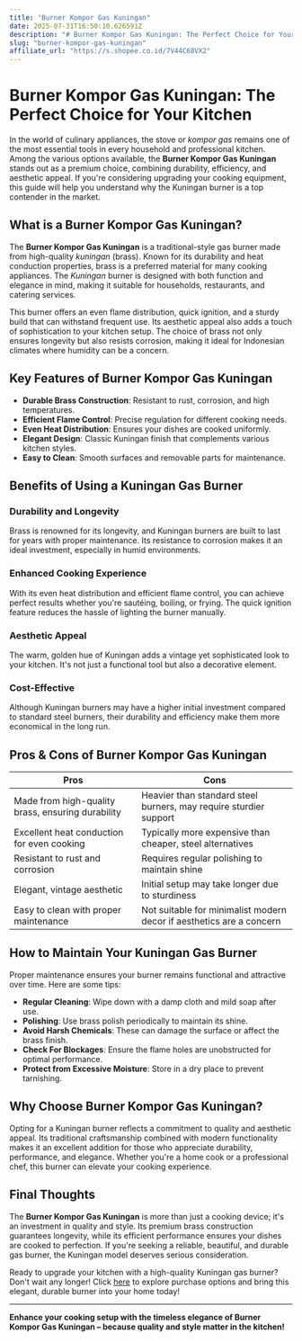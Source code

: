 ```yaml
---
title: "Burner Kompor Gas Kuningan"
date: 2025-07-31T16:50:10.626591Z
description: "# Burner Kompor Gas Kuningan: The Perfect Choice for Your Kitchen..."
slug: "burner-kompor-gas-kuningan"
affiliate_url: "https://s.shopee.co.id/7V44C68VX2"
---
```

# Burner Kompor Gas Kuningan: The Perfect Choice for Your Kitchen

In the world of culinary appliances, the stove or *kompor gas* remains one of the most essential tools in every household and professional kitchen. Among the various options available, the **Burner Kompor Gas Kuningan** stands out as a premium choice, combining durability, efficiency, and aesthetic appeal. If you're considering upgrading your cooking equipment, this guide will help you understand why the Kuningan burner is a top contender in the market.

## What is a Burner Kompor Gas Kuningan?

The **Burner Kompor Gas Kuningan** is a traditional-style gas burner made from high-quality *kuningan* (brass). Known for its durability and heat conduction properties, brass is a preferred material for many cooking appliances. The *Kuningan* burner is designed with both function and elegance in mind, making it suitable for households, restaurants, and catering services.

This burner offers an even flame distribution, quick ignition, and a sturdy build that can withstand frequent use. Its aesthetic appeal also adds a touch of sophistication to your kitchen setup. The choice of brass not only ensures longevity but also resists corrosion, making it ideal for Indonesian climates where humidity can be a concern.

## Key Features of Burner Kompor Gas Kuningan

- **Durable Brass Construction**: Resistant to rust, corrosion, and high temperatures.
- **Efficient Flame Control**: Precise regulation for different cooking needs.
- **Even Heat Distribution**: Ensures your dishes are cooked uniformly.
- **Elegant Design**: Classic Kuningan finish that complements various kitchen styles.
- **Easy to Clean**: Smooth surfaces and removable parts for maintenance.

## Benefits of Using a Kuningan Gas Burner

### Durability and Longevity

Brass is renowned for its longevity, and Kuningan burners are built to last for years with proper maintenance. Its resistance to corrosion makes it an ideal investment, especially in humid environments.

### Enhanced Cooking Experience

With its even heat distribution and efficient flame control, you can achieve perfect results whether you're sautéing, boiling, or frying. The quick ignition feature reduces the hassle of lighting the burner manually.

### Aesthetic Appeal

The warm, golden hue of Kuningan adds a vintage yet sophisticated look to your kitchen. It's not just a functional tool but also a decorative element.

### Cost-Effective

Although Kuningan burners may have a higher initial investment compared to standard steel burners, their durability and efficiency make them more economical in the long run.

## Pros & Cons of Burner Kompor Gas Kuningan

| Pros | Cons |
| --- | --- |
| Made from high-quality brass, ensuring durability | Heavier than standard steel burners, may require sturdier support |
| Excellent heat conduction for even cooking | Typically more expensive than cheaper, steel alternatives |
| Resistant to rust and corrosion | Requires regular polishing to maintain shine |
| Elegant, vintage aesthetic | Initial setup may take longer due to sturdiness |
| Easy to clean with proper maintenance | Not suitable for minimalist modern decor if aesthetics are a concern |

## How to Maintain Your Kuningan Gas Burner

Proper maintenance ensures your burner remains functional and attractive over time. Here are some tips:

- **Regular Cleaning**: Wipe down with a damp cloth and mild soap after use.
- **Polishing**: Use brass polish periodically to maintain its shine.
- **Avoid Harsh Chemicals**: These can damage the surface or affect the brass finish.
- **Check For Blockages**: Ensure the flame holes are unobstructed for optimal performance.
- **Protect from Excessive Moisture**: Store in a dry place to prevent tarnishing.

## Why Choose Burner Kompor Gas Kuningan?

Opting for a Kuningan burner reflects a commitment to quality and aesthetic appeal. Its traditional craftsmanship combined with modern functionality makes it an excellent addition for those who appreciate durability, performance, and elegance. Whether you're a home cook or a professional chef, this burner can elevate your cooking experience.

## Final Thoughts

The **Burner Kompor Gas Kuningan** is more than just a cooking device; it's an investment in quality and style. Its premium brass construction guarantees longevity, while its efficient performance ensures your dishes are cooked to perfection. If you're seeking a reliable, beautiful, and durable gas burner, the Kuningan model deserves serious consideration.

Ready to upgrade your kitchen with a high-quality Kuningan gas burner? Don't wait any longer! Click [here](https://s.shopee.co.id/7V44C68VX2) to explore purchase options and bring this elegant, durable burner into your home today!

---

**Enhance your cooking setup with the timeless elegance of Burner Kompor Gas Kuningan – because quality and style matter in the kitchen!**